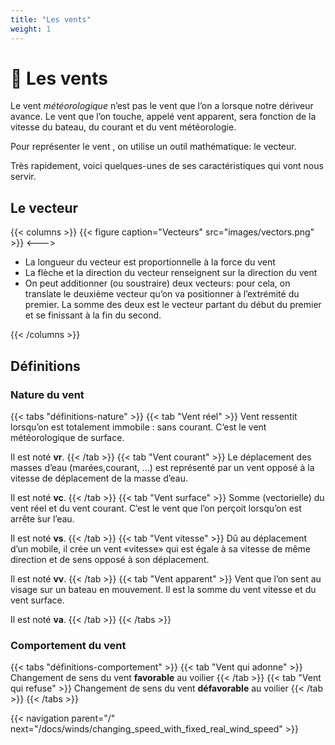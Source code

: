 ```yaml
---
title: "Les vents"
weight: 1
---
```


# 💨 Les vents

Le vent *météorologique* n’est pas le vent que l’on a lorsque notre dériveur avance.
Le vent que l’on touche, appelé vent apparent, sera fonction de la vitesse du bateau, du courant et du vent météorologie.

Pour représenter le vent , on utilise un outil mathématique: le vecteur.

Très rapidement, voici quelques-unes de ses caractéristiques qui vont nous servir.

## Le vecteur

{{< columns >}}
{{< figure caption="Vecteurs" src="images/vectors.png" >}}
<--->

- La longueur du vecteur est proportionnelle à la force du vent
- La flèche et la direction du vecteur renseignent sur la direction du vent
- On peut additionner (ou soustraire) deux vecteurs: pour cela, on translate le deuxième vecteur qu’on va positionner à l’extrémité du premier. La somme des deux est le vecteur partant du début du premier et se finissant à la fin du second.

{{< /columns >}}

## Définitions

### Nature du vent

{{< tabs "définitions-nature" >}}
{{< tab "Vent réel" >}}
Vent ressentit lorsqu’on est totalement immobile : sans courant. C’est le vent météorologique de surface.

Il est noté **vr**.
{{< /tab >}}
{{< tab "Vent courant" >}}
Le déplacement des masses d’eau (marées,courant, ...) est représenté par un vent opposé à la vitesse de déplacement de la masse d’eau.

Il est noté **vc**.
{{< /tab >}}
{{< tab "Vent surface" >}}
Somme (vectorielle) du vent réel et du vent courant. C’est le vent que l’on perçoit lorsqu’on est arrête ́sur l’eau.

Il est noté **vs**.
{{< /tab >}}
{{< tab "Vent vitesse" >}}
Dû au déplacement d’un mobile, il crée un vent «vitesse» qui est égale à sa vitesse de même direction et de sens opposé à son déplacement.

Il est noté **vv**.
{{< /tab >}}
{{< tab "Vent apparent" >}}
Vent que l’on sent au visage sur un bateau en mouvement. Il est la somme du vent vitesse et du vent surface.

Il est noté **va**.
{{< /tab >}}
{{< /tabs >}}

### Comportement du vent

{{< tabs "définitions-comportement" >}}
{{< tab "Vent qui adonne" >}}
Changement de sens du vent **favorable** au voilier
{{< /tab >}}
{{< tab "Vent qui refuse" >}}
Changement de sens du vent **défavorable** au voilier
{{< /tab >}}
{{< /tabs >}}

{{< navigation parent="/" next="/docs/winds/changing_speed_with_fixed_real_wind_speed" >}}
